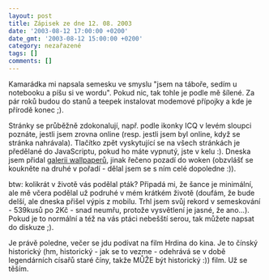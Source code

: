 ```yaml
---
layout: post
title: Zápisek ze dne 12. 08. 2003
date: '2003-08-12 17:00:00 +0200'
date_gmt: '2003-08-12 15:00:00 +0200'
category: nezařazené
tags: []
comments: []
---
```

<p>Kamarádka mi napsala semesku ve smyslu "jsem na táboře, sedím u notebooku a píšu si ve wordu". Pokud nic,  tak tohle je podle mě šílené. Za pár roků budou do stanů a teepek instalovat modemové přípojky a kde  je přírodě konec ;).</p>
<p>Stránky se průběžně zdokonalují, např. podle ikonky ICQ v levém sloupci poznáte, jestli jsem zrovna online  (resp. jestli jsem byl online, když se stránka nahrávala). Tlačítko zpět vyskytující se na všech stránkách je  předělané do JavaScriptu, pokud ho máte vypnutý, jste v kelu :). Dneska jsem přidal  <a href="wallpaper.php">galerii wallpaperů</a>, jinak řečeno  pozadí do woken (obzvlášť se koukněte na druhé v pořadí - dělal jsem se s ním celé dopoledne :)).</p>
<p>btw: kolikrát v životě vás podělal pták? Připadá mi, že šance je minimální, ale mě včera podělal už podruhé  v mém krátkém životě (doufám, že bude delší, ale dneska přišel výpis z mobilu. Trhl jsem svůj rekord v semeskování  - 539kusů po 2Kč - snad neumřu, protože vysvětlení je jasné, že ano...). Pokud je to normální a též na vás  ptáci nebešští serou, tak můžete napsat do diskuze ;).</p>
<p>Je právě poledne, večer se jdu podívat na film Hrdina do kina. Je to čínský historický (hm, historický -  jak se to vezme - odehrává se v době legendárních císařů staré číny, takže MŮŽE být historický :)) film.  Už se těším.</p>

